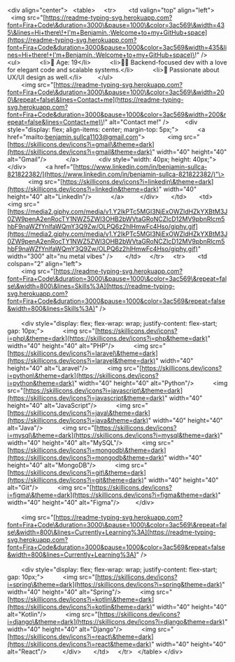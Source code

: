 \<div align="center"\>
  \<table\>
    \<tr\>
      \<td valign="top" align="left"\>
        \<img src="[https://readme-typing-svg.herokuapp.com?font=Fira+Code\&duration=3000\&pause=1000\&color=3ac569\&width=435\&lines=Hi+there\!+I'm+Benjamín.;Welcome+to+my+GitHub+space](https://readme-typing-svg.herokuapp.com?font=Fira+Code&duration=3000&pause=1000&color=3ac569&width=435&lines=Hi+there!+I'm+Benjamín.;Welcome+to+my+GitHub+space)\!" /\>
        \<ul\>
          \<li\>🎂 Age: 19\</li\>
          \<li\>🧑‍💻 Backend-focused dev with a love for elegant code and scalable systems.\</li\>
          \<li\>🎨 Passionate about UX/UI design as well.\</li\>
        \</ul\>
        <br>
        \<img src="[https://readme-typing-svg.herokuapp.com?font=Fira+Code\&duration=3000\&pause=1000\&color=3ac569\&width=200\&repeat=false\&lines=Contact+me](https://readme-typing-svg.herokuapp.com?font=Fira+Code&duration=3000&pause=1000&color=3ac569&width=200&repeat=false&lines=Contact+me)\!" alt="Contact me\!" /\>
        \<div style="display: flex; align-items: center; margin-top: 5px;"\>
          \<a href="mailto:benjamin.sullca1103@gmail.com"\>
            \<img src="[https://skillicons.dev/icons?i=gmail\&theme=dark](https://skillicons.dev/icons?i=gmail&theme=dark)" width="40" height="40" alt="Gmail"/\>
          \</a\>
          \<div style="width: 40px; height: 40px;"\>\</div\>
          \<a href="[https://www.linkedin.com/in/benjamin-sullca-821822382/](https://www.linkedin.com/in/benjamin-sullca-821822382/)"\>
            \<img src="[https://skillicons.dev/icons?i=linkedin\&theme=dark](https://skillicons.dev/icons?i=linkedin&theme=dark)" width="40" height="40" alt="LinkedIn"/\>
          \</a\>
        \</div\>
      \</td\>
      \<td\>
        \<img src="[https://media2.giphy.com/media/v1.Y2lkPTc5MGI3NjExOWZldHZkYXBtM3J0ZW9penA2enRocTY1NWZ5ZWl3OHB2bWVtaGRoNCZlcD12MV9pbnRlcm5hbF9naWZfYnlfaWQmY3Q9Zw/OLPQ6z2hlHmwFc4Hso/giphy.gif](https://media2.giphy.com/media/v1.Y2lkPTc5MGI3NjExOWZldHZkYXBtM3J0ZW9penA2enRocTY1NWZ5ZWl3OHB2bWVtaGRoNCZlcD12MV9pbnRlcm5hbF9naWZfYnlfaWQmY3Q9Zw/OLPQ6z2hlHmwFc4Hso/giphy.gif)" width="300" alt="nu metal vibes" /\>
      \</td\>
    \</tr\>
    \<tr\>
      \<td colspan="2" align="left"\>
        <br>
        \<img src="[https://readme-typing-svg.herokuapp.com?font=Fira+Code\&duration=3000\&pause=1000\&color=3ac569\&repeat=false\&width=800\&lines=Skills%3A](https://readme-typing-svg.herokuapp.com?font=Fira+Code&duration=3000&pause=1000&color=3ac569&repeat=false&width=800&lines=Skills%3A)" /\>
        <br><br>
        \<div style="display: flex; flex-wrap: wrap; justify-content: flex-start; gap: 10px;"\>
          \<img src="[https://skillicons.dev/icons?i=php\&theme=dark](https://skillicons.dev/icons?i=php&theme=dark)" width="40" height="40" alt="PHP"/\>
          \<img src="[https://skillicons.dev/icons?i=laravel\&theme=dark](https://skillicons.dev/icons?i=laravel&theme=dark)" width="40" height="40" alt="Laravel"/\>
          \<img src="[https://skillicons.dev/icons?i=python\&theme=dark](https://skillicons.dev/icons?i=python&theme=dark)" width="40" height="40" alt="Python"/\>
          \<img src="[https://skillicons.dev/icons?i=javascript\&theme=dark](https://skillicons.dev/icons?i=javascript&theme=dark)" width="40" height="40" alt="JavaScript"/\>
          \<img src="[https://skillicons.dev/icons?i=java\&theme=dark](https://skillicons.dev/icons?i=java&theme=dark)" width="40" height="40" alt="Java"/\>
          \<img src="[https://skillicons.dev/icons?i=mysql\&theme=dark](https://skillicons.dev/icons?i=mysql&theme=dark)" width="40" height="40" alt="MySQL"/\>
          \<img src="[https://skillicons.dev/icons?i=mongodb\&theme=dark](https://skillicons.dev/icons?i=mongodb&theme=dark)" width="40" height="40" alt="MongoDB"/\>
          \<img src="[https://skillicons.dev/icons?i=git\&theme=dark](https://skillicons.dev/icons?i=git&theme=dark)" width="40" height="40" alt="Git"/\>
          \<img src="[https://skillicons.dev/icons?i=figma\&theme=dark](https://skillicons.dev/icons?i=figma&theme=dark)" width="40" height="40" alt="Figma"/\>
        \</div\>
        <br><br>
        \<img src="[https://readme-typing-svg.herokuapp.com?font=Fira+Code\&duration=3000\&pause=1000\&color=3ac569\&repeat=false\&width=800\&lines=Currently+Learning%3A](https://readme-typing-svg.herokuapp.com?font=Fira+Code&duration=3000&pause=1000&color=3ac569&repeat=false&width=800&lines=Currently+Learning%3A)" /\>
        <br><br>
        \<div style="display: flex; flex-wrap: wrap; justify-content: flex-start; gap: 10px;"\>
          \<img src="[https://skillicons.dev/icons?i=spring\&theme=dark](https://skillicons.dev/icons?i=spring&theme=dark)" width="40" height="40" alt="Spring"/\>
          \<img src="[https://skillicons.dev/icons?i=kotlin\&theme=dark](https://skillicons.dev/icons?i=kotlin&theme=dark)" width="40" height="40" alt="Kotlin"/\>
          \<img src="[https://skillicons.dev/icons?i=django\&theme=dark](https://skillicons.dev/icons?i=django&theme=dark)" width="40" height="40" alt="Django"/\>
          \<img src="[https://skillicons.dev/icons?i=react\&theme=dark](https://skillicons.dev/icons?i=react&theme=dark)" width="40" height="40" alt="React"/\>
        \</div\>
      \</td\>
    \</tr\>
  \</table\>
\</div\>
